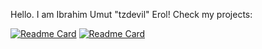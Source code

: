 Hello. I am Ibrahim Umut "tzdevil" Erol! Check my projects:

[![Readme Card](https://github-readme-stats.vercel.app/api/pin/?username=tzdevil&repo=Label-Blocks)](https://github.com/tzdevil/Label-Blocks)
[![Readme Card](https://github-readme-stats.vercel.app/api/pin/?username=tzdevil&repo=Soup-Rush)](https://github.com/tzdevil/Soup-Rush)
